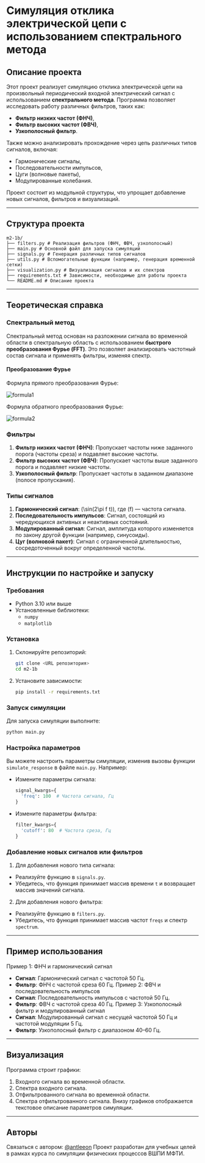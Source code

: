 # Симуляция отклика электрической цепи с использованием спектрального метода

## Описание проекта

Этот проект реализует симуляцию отклика электрической цепи на произвольный периодический входной электрический сигнал с использованием **спектрального метода**. Программа позволяет исследовать работу различных фильтров, таких как:
- **Фильтр низких частот (ФНЧ)**,
- **Фильтр высоких частот (ФВЧ)**,
- **Узкополосный фильтр**.

Также можно анализировать прохождение через цепь различных типов сигналов, включая:
- Гармонические сигналы,
- Последовательности импульсов,
- Цуги (волновые пакеты),
- Модулированные колебания.

Проект состоит из модульной структуры, что упрощает добавление новых сигналов, фильтров и визуализаций.

---

## Структура проекта

```
m2-1b/
├── filters.py # Реализация фильтров (ФНЧ, ФВЧ, узкополосный)
├── main.py # Основной файл для запуска симуляций
├── signals.py # Генерация различных типов сигналов
├── utils.py # Вспомогательные функции (например, генерация временной сетки)
├── visualization.py # Визуализация сигналов и их спектров
├── requirements.txt # Зависимости, необходимые для работы проекта
└── README.md # Описание проекта
```

---

## Теоретическая справка

### Спектральный метод
Спектральный метод основан на разложении сигнала во временной области в спектральную область с использованием **быстрого преобразования Фурье (FFT)**. Это позволяет анализировать частотный состав сигнала и применять фильтры, изменяя спектр.

#### Преобразование Фурье
Формула прямого преобразования Фурье:

![formula1](https://latex.codecogs.com/png.image?\bg{white}\dpi{110}&space;F(f)=\int_{-\infty}^{\infty}x(t)%20e^{-2\pi%20i%20f%20t}dt)

Формула обратного преобразования Фурье:

![formula2](https://latex.codecogs.com/png.image?\bg{white}\dpi{110}&space;x(t)=\int_{-\infty}^{\infty}F(f)%20e^{2\pi%20i%20f%20t}df)

### Фильтры
1. **Фильтр низких частот (ФНЧ)**: Пропускает частоты ниже заданного порога (частоты среза) и подавляет высокие частоты.
2. **Фильтр высоких частот (ФВЧ)**: Пропускает частоты выше заданного порога и подавляет низкие частоты.
3. **Узкополосный фильтр**: Пропускает частоты в заданном диапазоне (полосе пропускания).

### Типы сигналов
1. **Гармонический сигнал**: \(\sin(2\pi f t)\), где \(f\) — частота сигнала.
2. **Последовательность импульсов**: Сигнал, состоящий из чередующихся активных и неактивных состояний.
3. **Модулированный сигнал**: Сигнал, амплитуда которого изменяется по закону другой функции (например, синусоиды).
4. **Цуг (волновой пакет)**: Сигнал с ограниченной длительностью, сосредоточенный вокруг определенной частоты.

---

## Инструкции по настройке и запуску

### Требования
- Python 3.10 или выше
- Установленные библиотеки:
  - `numpy`
  - `matplotlib`

### Установка
1. Склонируйте репозиторий:
   ```bash
   git clone <URL репозитория>
   cd m2-1b
   ```

2. Установите зависимости:
   ```bash
   pip install -r requirements.txt
   ```

### Запуск симуляции
Для запуска симуляции выполните:
   ```bash
   python main.py
   ```

### Настройка параметров
Вы можете настроить параметры симуляции, изменив вызовы функции `simulate_response` в файле `main.py`. Например:

- Измените параметры сигнала:
  ```py
  signal_kwargs={
    'freq': 100  # Частота сигнала, Гц
  }
  ```

- Измените параметры фильтра:
  ```py
  filter_kwargs={
    'cutoff': 80  # Частота среза, Гц
  }
  ```

### Добавление новых сигналов или фильтров
1. Для добавления нового типа сигнала:
  - Реализуйте функцию в `signals.py`.
  - Убедитесь, что функция принимает массив времени `t` и возвращает массив значений сигнала.
2. Для добавления нового фильтра:
  - Реализуйте функцию в `filters.py`.
  - Убедитесь, что функция принимает массив частот `freqs` и спектр `spectrum`.

---

## Пример использования

Пример 1: ФНЧ и гармонический сигнал
  - **Сигнал**: Гармонический сигнал с частотой 50 Гц.
  - **Фильтр**: ФНЧ с частотой среза 60 Гц.
Пример 2: ФВЧ и последовательность импульсов
  - **Сигнал**: Последовательность импульсов с частотой 50 Гц.
  - **Фильтр**: ФВЧ с частотой среза 40 Гц.
Пример 3: Узкополосный фильтр и модулированный сигнал
  - **Сигнал**: Модулированный сигнал с несущей частотой 50 Гц и частотой модуляции 5 Гц.
  - **Фильтр**: Узкополосный фильтр с диапазоном 40–60 Гц.

---

## Визуализация

Программа строит графики:
1. Входного сигнала во временной области.
2. Спектра входного сигнала.
3. Отфильтрованного сигнала во временной области.
4. Спектра отфильтрованного сигнала.
Внизу графиков отображается текстовое описание параметров симуляции.

---

## Авторы

Связаться с автором: [@antleeon](https://t.me/antleeon)
Проект разработан для учебных целей в рамках курса по симуляции физических процессов ВШПИ МФТИ.
